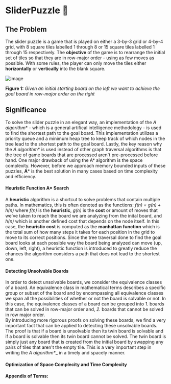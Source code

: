 # SliderPuzzle 🧩
## The Problem
The slider puzzle is a game that is played on either a 3-by-3 grid or 4-by-4 grid, with 8 square tiles labelled 1 through 8 or 15 square tiles labelled 1 through 15 respectively.  The **objective** of the game is to rearrange the initial set of tiles so that they are in row-major order - using as few moves as possible.  With some rules, the player can only move the tiles either **horizontally** or **vertically** into the blank square.  

![image](https://user-images.githubusercontent.com/68613171/167739024-e9274d26-ee81-4298-a36e-293ecbe33c63.png)

**Figure 1:** _Given an initial starting board on the left we want to achieve the goal board in row-major order on the right_

## Significance 
To solve the slider puzzle in an elegant way, an implementation of the **A* algorithm** - which is a general artifical intelligence methodology - is used to find the shortest path to the goal board. This implementation utilizes a priority queue and a minimum heap tree to keep track of which nodes in the tree lead to the shortest path to the goal board.  Lastly, the key reason why the **A* algorithm** is used instead of other graph traversal algorithms is that the tree of game boards that are processed aren't pre-processed before hand.  One major drawback of using the A* algorithm is the space complexity.  However, before we approach memory bounded inputs of these puzzles, **A*** is the best solution in many cases based on time complexity and efficiency.    

#### Heuristic Function A* Search

A **heuristic** algorithm is a shortcut to solve problems that contain multiple paths. In mathematics, this is often denoted as the functions: _f(n) = g(n) + h(n)_ where _f(n)_ is the **heuristic**, _g(n)_ is the **cost** or amount of moves that we've taken to reach the board we are analyzing from the inital board, and _h(n)_ which is another defined cost that depends on the node itself.  In this case, the **heuristic cost** is computed as the **manhattan function** which is the total sum of how many steps it takes for each position in the grid to move to its correct positions.  Since the tree traversal done to find the goal board looks at each possible way the board being analyzed can move (up, down, left, right), a heuristic function is introduced to greatly reduce the chances the algorithm considers a path that does not lead to the shortest one.


#### Detecting Unsolvable Boards
In order to detect unsolvable boards, we consider the equivalence classes of a board.  An equivalence class in mathematical terms describes a specific group or subset of the board and by encompassing all equivalence classes we span all the possibilities of whether or not the board is solvable or not.  In this case, the equivalence classes of a board can be grouped into 
_1._ boards that can be solved in row-major order and,
_2._ boards that cannot be solved in row major order.  
By introducing more rigorous proofs on solving these boards, we find a very important fact that can be applied to detecting these unsolvable boards.  The proof is that if a board is unsolvable then its twin board is solvable and if a board is solvable then its twin board cannot be solved.  The twin board is simply just any board that is created from the initial board by swapping any pairs of tiles that aren't the empty tile.  This is a very important step in writing the _**A* algorithm**__ in a timely and spacely manner.

#### Optimization of Space Complecity and Time Complexity 


#### Appendix of Terms: 

